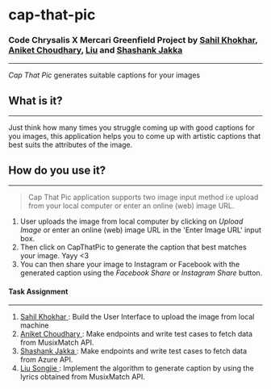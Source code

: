 # cap-that-pic
### Code Chrysalis X Mercari Greenfield Project by [Sahil Khokhar](https://github.com/sahil505), [Aniket Choudhary](https://github.com/aniket1743), [Liu](https://github.com/Rocuku) and [Shashank Jakka](https://github.com/shashankjakka)
---
*Cap That Pic* generates suitable captions for your images

## What is it?
---
Just think how many times you struggle coming up with good captions for you images, this application helps you to come up with artistic captions that best suits the attributes of the image.

## How do you use it?
---
> Cap That Pic application supports two image input method i:e upload from your local computer or enter an online (web) image URL.
1. User uploads the image from local computer by clicking on *Upload Image* or enter an online (web) image URL in the 'Enter Image URL' input box.
2. Then click on CapThatPic to generate the caption that best matches your image. Yayy <3
3. You can then share your image to Instagram or Facebook with the generated caption using the *Facebook Share* or *Instagram Share* button.

#### Task Assignment
---
1. <u> Sahil Khokhar </u>: Build the User Interface to upload the image from local machine
2. <u> Aniket Choudhary </u>: Make endpoints and write test cases to fetch data from MusixMatch API.
3. <u> Shashank Jakka </u>: Make endpoints and write test cases to fetch data from Azure API.
4. <u> Liu Songjie </u>: Implement the algorithm to generate caption by using the lyrics obtained from MusixMatch API.